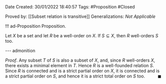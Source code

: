 <br />
<br />

Date Created: 30/01/2022 18:40:57
Tags: #Proposition #Closed 

Proved by: [[Subset relation is transitive]]
Generalizations: _Not Applicable_

!!! ad-Proposition Proposition.

Let $X$ be a set and let $R$ be a well-order on $X$. If $S\subseteq X$, then $R$ well-orders $S$ too.

--- admonition

_Proof_. Any subset $T$ of $S$ is also a subset of $X$, and, since $R$ well-orders $X$, there exists a minimal element in $T$. Hence $R$ is a well-founded relation $S$. Since $R$ is connected and is a strict partial order on $X$, it is connected and is a strict partial order on $S$, and hence it is a strict total order on $S$ too.<span style="float:right;">$\blacksquare$</span>

